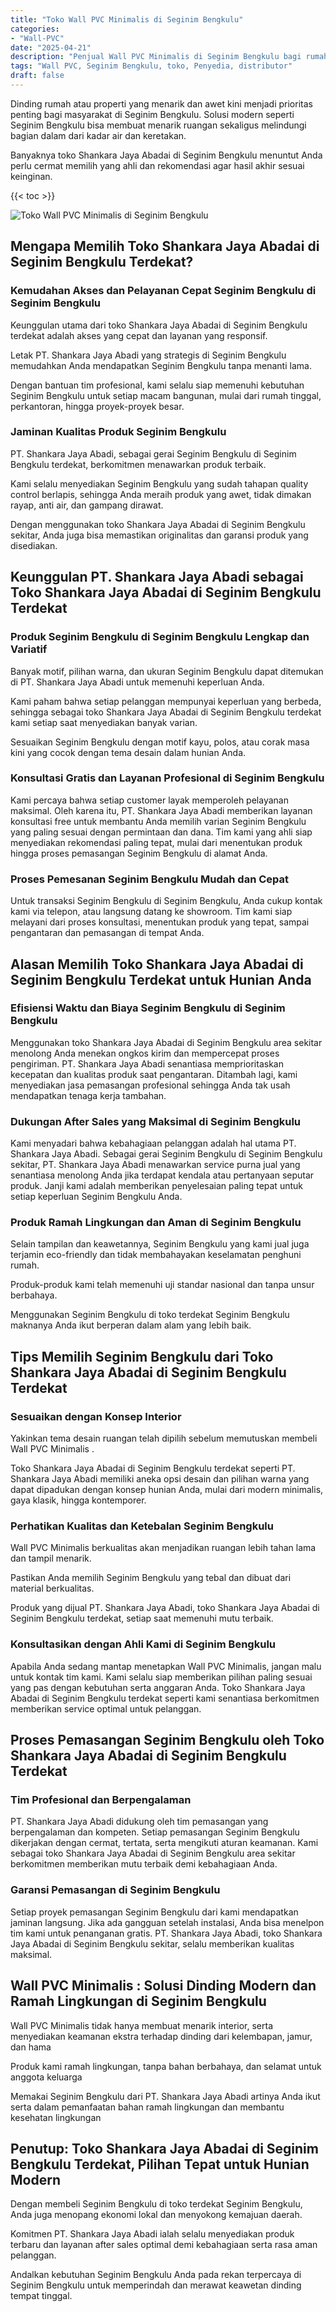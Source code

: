 ```yaml
---
title: "Toko Wall PVC Minimalis di Seginim Bengkulu"
categories: 
- "Wall-PVC"
date: "2025-04-21"
description: "Penjual Wall PVC Minimalis di Seginim Bengkulu bagi rumah, office, dan toko. Produk unggulan, variasi motif, pilihan warna modern, dengan servis instalasi ditangani oleh tenaga ahli ahli serta garansi resmi!|Layanan penyediaan Wall PVC Minimalis di Seginim Bengkulu bagi kebutuhan hunian, office, maupun toko, dengan material terbaik dan instalasi oleh tim berpengalaman dan garansi resmi.|Alternatif Wall PVC Minimalis di Seginim Bengkulu yang terbukti bagi tempat tinggal, perkantoran, serta ritel, bersama material unggulan dan instalasi dikerjakan oleh tenaga ahli ahli serta kepastian resmi.|Penyediaan Wall PVC Minimalis di Seginim Bengkulu untuk tempat tinggal, office, dan ritel, dengan material terbaik dan penempatan ditangani oleh tim berpengalaman, lengkap beserta garansi resmi.}"
tags: "Wall PVC, Seginim Bengkulu, toko, Penyedia, distributor"
draft: false
---
```


Dinding rumah atau properti yang menarik dan awet kini menjadi prioritas penting bagi masyarakat di Seginim Bengkulu. Solusi modern seperti Seginim Bengkulu bisa membuat menarik ruangan sekaligus melindungi bagian dalam dari kadar air dan keretakan.

Banyaknya toko Shankara Jaya Abadai di Seginim Bengkulu menuntut Anda perlu cermat memilih yang ahli dan rekomendasi agar hasil akhir sesuai keinginan.

{{< toc >}}

![Toko Wall PVC Minimalis di Seginim Bengkulu](/images/Wall-PVC/Toko-Wall-PVC-Minimalis-di-Seginim-Bengkulu.png)


## Mengapa Memilih Toko Shankara Jaya Abadai di Seginim Bengkulu Terdekat?

### Kemudahan Akses dan Pelayanan Cepat Seginim Bengkulu di Seginim Bengkulu

Keunggulan utama dari toko Shankara Jaya Abadai di Seginim Bengkulu terdekat adalah akses yang cepat dan layanan yang responsif.

Letak PT. Shankara Jaya Abadi yang strategis di Seginim Bengkulu memudahkan Anda mendapatkan Seginim Bengkulu tanpa menanti lama.

Dengan bantuan tim profesional, kami selalu siap memenuhi kebutuhan Seginim Bengkulu untuk setiap macam bangunan, mulai dari rumah tinggal, perkantoran, hingga proyek-proyek besar.

### Jaminan Kualitas Produk Seginim Bengkulu

PT. Shankara Jaya Abadi, sebagai gerai Seginim Bengkulu di Seginim Bengkulu terdekat, berkomitmen menawarkan produk terbaik.

Kami selalu menyediakan Seginim Bengkulu yang sudah tahapan quality control berlapis, sehingga Anda meraih produk yang awet, tidak dimakan rayap, anti air, dan gampang dirawat.

Dengan menggunakan toko Shankara Jaya Abadai di Seginim Bengkulu sekitar, Anda juga bisa memastikan originalitas dan garansi produk yang disediakan.

## Keunggulan PT. Shankara Jaya Abadi sebagai Toko Shankara Jaya Abadai di Seginim Bengkulu Terdekat

### Produk Seginim Bengkulu di Seginim Bengkulu Lengkap dan Variatif

Banyak motif, pilihan warna, dan ukuran Seginim Bengkulu dapat ditemukan di PT. Shankara Jaya Abadi untuk memenuhi keperluan Anda.

Kami paham bahwa setiap pelanggan mempunyai keperluan yang berbeda, sehingga sebagai toko Shankara Jaya Abadai di Seginim Bengkulu terdekat kami setiap saat menyediakan banyak varian.

Sesuaikan Seginim Bengkulu dengan motif kayu, polos, atau corak masa kini yang cocok dengan tema desain dalam hunian Anda.

### Konsultasi Gratis dan Layanan Profesional di Seginim Bengkulu

Kami percaya bahwa setiap customer layak memperoleh pelayanan maksimal. Oleh karena itu, PT. Shankara Jaya Abadi memberikan layanan konsultasi free untuk membantu Anda memilih varian Seginim Bengkulu yang paling sesuai dengan permintaan dan dana. Tim kami yang ahli siap menyediakan rekomendasi paling tepat, mulai dari menentukan produk hingga proses pemasangan Seginim Bengkulu di alamat Anda.

### Proses Pemesanan Seginim Bengkulu Mudah dan Cepat

Untuk transaksi Seginim Bengkulu di Seginim Bengkulu, Anda cukup kontak kami via telepon, atau langsung datang ke showroom. Tim kami siap melayani dari proses konsultasi, menentukan produk yang tepat, sampai pengantaran dan pemasangan di tempat Anda.

## Alasan Memilih Toko Shankara Jaya Abadai di Seginim Bengkulu Terdekat untuk Hunian Anda

### Efisiensi Waktu dan Biaya Seginim Bengkulu di Seginim Bengkulu

Menggunakan toko Shankara Jaya Abadai di Seginim Bengkulu area sekitar menolong Anda menekan ongkos kirim dan mempercepat proses pengiriman. PT. Shankara Jaya Abadi senantiasa memprioritaskan kecepatan dan kualitas produk saat pengantaran. Ditambah lagi, kami menyediakan jasa pemasangan profesional sehingga Anda tak usah mendapatkan tenaga kerja tambahan.

### Dukungan After Sales yang Maksimal di Seginim Bengkulu

Kami menyadari bahwa kebahagiaan pelanggan adalah hal utama PT. Shankara Jaya Abadi. Sebagai gerai Seginim Bengkulu di Seginim Bengkulu sekitar, PT. Shankara Jaya Abadi menawarkan service purna jual yang senantiasa menolong Anda jika terdapat kendala atau pertanyaan seputar produk. Janji kami adalah memberikan penyelesaian paling tepat untuk setiap keperluan Seginim Bengkulu Anda.

### Produk Ramah Lingkungan dan Aman di Seginim Bengkulu

Selain tampilan dan keawetannya, Seginim Bengkulu yang kami jual juga terjamin eco-friendly dan tidak membahayakan keselamatan penghuni rumah.

Produk-produk kami telah memenuhi uji standar nasional dan tanpa unsur berbahaya.

Menggunakan Seginim Bengkulu di toko terdekat Seginim Bengkulu maknanya Anda ikut berperan dalam alam yang lebih baik.

## Tips Memilih Seginim Bengkulu dari Toko Shankara Jaya Abadai di Seginim Bengkulu Terdekat

### Sesuaikan dengan Konsep Interior 

Yakinkan tema desain ruangan telah dipilih sebelum memutuskan membeli  Wall PVC Minimalis .

Toko Shankara Jaya Abadai di Seginim Bengkulu terdekat seperti PT. Shankara Jaya Abadi memiliki aneka opsi desain dan pilihan warna yang dapat dipadukan dengan konsep hunian Anda, mulai dari modern minimalis, gaya klasik, hingga kontemporer.

### Perhatikan Kualitas dan Ketebalan Seginim Bengkulu

 Wall PVC Minimalis  berkualitas akan menjadikan ruangan lebih tahan lama dan tampil menarik.

Pastikan Anda memilih Seginim Bengkulu yang tebal dan dibuat dari material berkualitas.

Produk yang dijual PT. Shankara Jaya Abadi, toko Shankara Jaya Abadai di Seginim Bengkulu terdekat, setiap saat memenuhi mutu terbaik.

### Konsultasikan dengan Ahli Kami di Seginim Bengkulu

Apabila Anda sedang mantap menetapkan Wall PVC Minimalis, jangan malu untuk kontak tim kami. Kami selalu siap memberikan pilihan paling sesuai yang pas dengan kebutuhan serta anggaran Anda. Toko Shankara Jaya Abadai di Seginim Bengkulu terdekat seperti kami senantiasa berkomitmen memberikan service optimal untuk pelanggan.

## Proses Pemasangan Seginim Bengkulu oleh Toko Shankara Jaya Abadai di Seginim Bengkulu Terdekat

### Tim Profesional dan Berpengalaman

PT. Shankara Jaya Abadi didukung oleh tim pemasangan yang berpengalaman dan kompeten. Setiap pemasangan Seginim Bengkulu dikerjakan dengan cermat, tertata, serta mengikuti aturan keamanan. Kami sebagai toko Shankara Jaya Abadai di Seginim Bengkulu area sekitar berkomitmen memberikan mutu terbaik demi kebahagiaan Anda.

### Garansi Pemasangan di Seginim Bengkulu

Setiap proyek pemasangan Seginim Bengkulu dari kami mendapatkan jaminan langsung. Jika ada gangguan setelah instalasi, Anda bisa menelpon tim kami untuk penanganan gratis. PT. Shankara Jaya Abadi, toko Shankara Jaya Abadai di Seginim Bengkulu sekitar, selalu memberikan kualitas maksimal.

##  Wall PVC Minimalis : Solusi Dinding Modern dan Ramah Lingkungan di Seginim Bengkulu

 Wall PVC Minimalis  tidak hanya membuat menarik interior, serta menyediakan keamanan ekstra terhadap dinding dari kelembapan, jamur, dan hama

Produk kami ramah lingkungan, tanpa bahan berbahaya, dan selamat untuk anggota keluarga

Memakai Seginim Bengkulu dari PT. Shankara Jaya Abadi artinya Anda ikut serta dalam pemanfaatan bahan ramah lingkungan dan membantu kesehatan lingkungan

## Penutup: Toko Shankara Jaya Abadai di Seginim Bengkulu Terdekat, Pilihan Tepat untuk Hunian Modern

Dengan membeli Seginim Bengkulu di toko terdekat Seginim Bengkulu, Anda juga menopang ekonomi lokal dan menyokong kemajuan daerah.

Komitmen PT. Shankara Jaya Abadi ialah selalu menyediakan produk terbaru dan layanan after sales optimal demi kebahagiaan serta rasa aman pelanggan.

Andalkan kebutuhan Seginim Bengkulu Anda pada rekan terpercaya di Seginim Bengkulu untuk memperindah dan merawat keawetan dinding tempat tinggal.